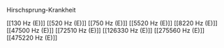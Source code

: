 Hirschsprung-Krankheit

[[130 Hz (E)]]
[[520 Hz (E)]]
[[750 Hz (E)]]
[[5520 Hz (E)]]
[[8220 Hz (E)]]
[[47500 Hz (E)]]
[[72510 Hz (E)]]
[[126330 Hz (E)]]
[[275560 Hz (E)]]
[[475220 Hz (E)]]